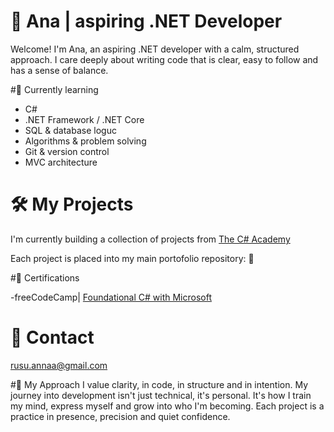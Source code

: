 # 🌸 Ana | aspiring .NET Developer

Welcome! I'm Ana, an aspiring .NET developer with a calm, structured approach.
I care deeply about writing code that is clear, easy to follow and has a sense of balance.


#🌱 Currently learning 
- C#
- .NET Framework / .NET Core
- SQL & database loguc
- Algorithms & problem solving
- Git & version control
- MVC architecture

# 🛠️ My Projects
I'm currently building a collection of projects from [The C# Academy](https://www.thecsharpacademy.com/#)

Each project is placed into my main portofolio repository: 
📁


#🧾 Certifications

-freeCodeCamp| [Foundational C# with Microsoft](https://www.freecodecamp.org/certification/fccdb7f3d1b-e155-4ed1-af86-8283932fbd04/foundational-c-sharp-with-microsoft)


# 💌 Contact
rusu.annaa@gmail.com


#🌸 My Approach
I value clarity, in code, in structure and in intention.
My journey into development isn't just technical, it's  personal. It's how I train my mind, express myself and grow into who I'm becoming.
Each project is a practice in presence, precision and quiet confidence.
